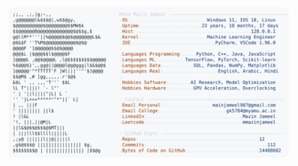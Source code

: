 <picture>
  <source srcset="https://raw.githubusercontent.com/mmazinjameel/mmazinjameel/main/dark_mode.svg?v=1758571856" media="(prefers-color-scheme: dark)">
  <img src="https://raw.githubusercontent.com/mmazinjameel/mmazinjameel/main/light_mode.svg?v=1758571856">
</picture>
